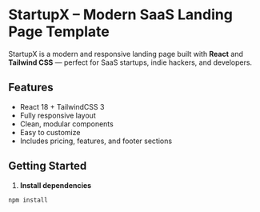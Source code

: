 # StartupX – Modern SaaS Landing Page Template

StartupX is a modern and responsive landing page built with **React** and **Tailwind CSS** — perfect for SaaS startups, indie hackers, and developers.

## Features
- React 18 + TailwindCSS 3
- Fully responsive layout
- Clean, modular components
- Easy to customize
- Includes pricing, features, and footer sections

## Getting Started

1. **Install dependencies**
```bash
npm install
